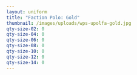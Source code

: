 ```yaml
---
layout: uniform
title: "Faction Polo: Gold"
thumbnail: /images/uploads/wps-upolfa-gold.jpg
qty-size-02: 0
qty-size-04: 0
qty-size-06: 0
qty-size-08: 0
qty-size-10: 0
qty-size-12: 0
qty-size-14: 0
---
```

